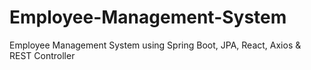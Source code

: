 # Employee-Management-System
Employee Management System using Spring Boot, JPA, React, Axios & REST Controller
